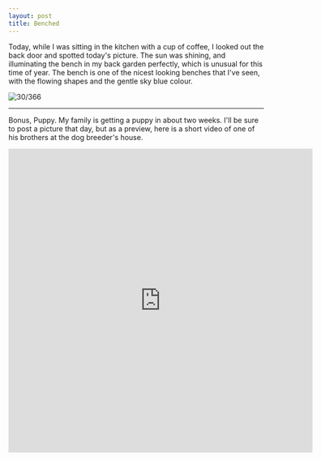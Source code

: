 ```yaml
---
layout: post
title: Benched
---
```

Today, while I was sitting in the kitchen with a cup of coffee, I looked out the back door and spotted today's picture. The sun was shining, and illuminating the bench in my back garden perfectly, which is unusual for this time of year. The bench is one of the nicest looking benches that I've seen, with the flowing shapes and the gentle sky blue colour.
<!--break-->
![30/366](http://media.humanboring.net/photos/2016-01-30.jpeg)

---
Bonus, Puppy. My family is getting a puppy in about two weeks. I'll be sure to post a picture that day, but as a preview, here is a short video of one of his brothers at the dog breeder's house.
<iframe src="https://vine.co/v/i5H3xHFDvAg/embed/simple" width="600" height="600" frameborder="0"></iframe><script src="https://platform.vine.co/static/scripts/embed.js"></script>